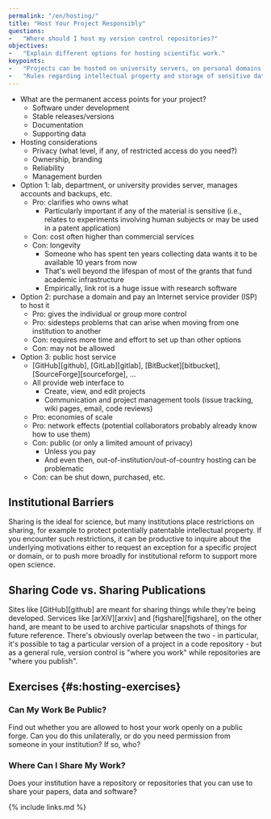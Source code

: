 ```yaml
---
permalink: "/en/hosting/"
title: "Host Your Project Responsibly"
questions:
-   "Where should I host my version control repositories?"
objectives:
-   "Explain different options for hosting scientific work."
keypoints:
-   "Projects can be hosted on university servers, on personal domains, or on public forges."
-   "Rules regarding intellectual property and storage of sensitive data apply no matter where code and data are hosted."
---
```


-   What are the permanent access points for your project?
    -   Software under development
    -   Stable releases/versions
    -   Documentation
    -   Supporting data
-   Hosting considerations
    -   Privacy (what level, if any, of restricted access do you need?)
    -   Ownership, branding
    -   Reliability
    -   Management burden
-   Option 1: lab, department, or university provides server, manages accounts and backups, etc.
    -   Pro: clarifies who owns what
        -   Particularly important if any of the material is sensitive
            (i.e., relates to experiments involving human subjects or may be used in a patent application)
    -   Con: cost often higher than commercial services
    -   Con: longevity
        -   Someone who has spent ten years collecting data wants it to be available 10 years from now
        -   That's well beyond the lifespan of most of the grants that fund academic infrastructure
        -   Empirically, link rot is a huge issue with research software
-   Option 2: purchase a domain and pay an Internet service provider (ISP) to host it
    -   Pro: gives the individual or group more control
    -   Pro: sidesteps problems that can arise when moving from one institution to another
    -   Con: requires more time and effort to set up than other options
    -   Con: may not be allowed
-   Option 3: public host service
    -   [GitHub][github], [GitLab][gitlab], [BitBucket][bitbucket], [SourceForge][sourceforge], ...
    -   All provide web interface to
        -   Create, view, and edit projects
        -   Communication and project management tools (issue tracking, wiki pages, email, code reviews)
    -   Pro: economies of scale
    -   Pro: network effects (potential collaborators probably already know how to use them)
    -   Con: public (or only a limited amount of privacy)
        -   Unless you pay
        -   And even then, out-of-institution/out-of-country hosting can be problematic
    -   Con: can be shut down, purchased, etc.

## Institutional Barriers

Sharing is the ideal for science,
but many institutions place restrictions on sharing,
for example to protect potentially patentable intellectual property.
If you encounter such restrictions,
it can be productive to inquire about the underlying motivations
either to request an exception for a specific project or domain,
or to push more broadly for institutional reform to support more open science.

## Sharing Code vs. Sharing Publications

Sites like [GitHub][github] are meant for sharing things while they're being developed.
Services like [arXiV][arxiv] and [figshare][figshare], on the other hand,
are meant to be used to archive particular snapshots of things for future reference.
There's obviously overlap between the two -
in particular, it's possible to tag a particular version of a project in a code repository -
but as a general rule,
version control is "where you work"
while repositories are "where you publish".

## Exercises {#s:hosting-exercises}

### Can My Work Be Public?

Find out whether you are allowed to host your work openly on a public forge.
Can you do this unilaterally,
or do you need permission from someone in your institution?
If so, who?

### Where Can I Share My Work?

Does your institution have a repository or repositories that you can
use to share your papers, data and software?

{% include links.md %}
